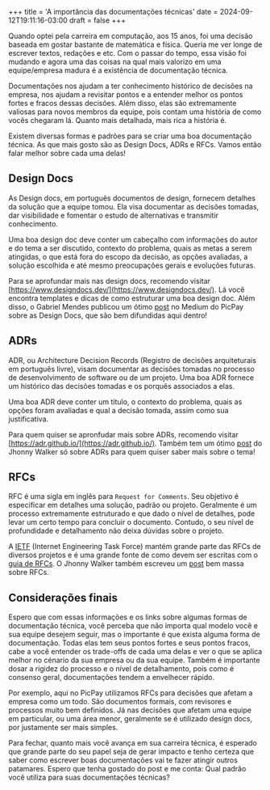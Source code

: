 +++
title = 'A importância das documentações técnicas'
date = 2024-09-12T19:11:16-03:00
draft = false
+++

Quando optei pela carreira em computação, aos 15 anos, foi uma decisão baseada em gostar bastante de matemática e física.  Queria me ver longe de escrever textos, redações e etc. Com o passar do tempo, essa visão foi mudando e agora uma das coisas na qual mais valorizo em uma equipe/empresa madura é a existência de documentação técnica.

Documentações nos ajudam a ter conhecimento histórico de decisões na empresa, nos ajudam a revisitar pontos e a entender melhor os pontos fortes e fracos dessas decisões. Além disso, elas são extremamente valiosas para novos membros da equipe, pois contam uma história de como vocês chegaram lá. Quanto mais detalhada, mais rica a história é.

Existem diversas formas e padrões para se criar uma boa documentação técnica. As que mais gosto são as Design Docs, ADRs e RFCs. Vamos então falar melhor sobre cada uma delas!

## Design Docs

As Design docs, em português documentos de design, fornecem detalhes da solução que a equipe tomou. Ela visa documentar as decisões tomadas, dar visibilidade e fomentar o estudo de alternativas e transmitir conhecimento.

Uma boa design doc deve conter um cabeçalho com informações do autor e do tema a ser discutido, contexto do problema, quais as metas a serem atingidas, o que está fora do escopo da decisão, as opções avaliadas, a solução escolhida e até mesmo preocupações gerais e evoluções futuras.

Para se aprofundar mais nas design docs, recomendo visitar [https://www.designdocs.dev/](https://www.designdocs.dev/). Lá você encontra templates e dicas de como estruturar uma boa design doc. Além disso, o Gabriel Mendes publicou um ótimo [post](https://medium.com/inside-picpay/uma-introdu%C3%A7%C3%A3o-aos-design-docs-8590f28f4cc1) no Medium do PicPay sobre as Design Docs, que são bem difundidas aqui dentro!

## ADRs

ADR, ou Architecture Decision Records (Registro de decisões arquiteturais em português livre), visam documentar as decisões tomadas no processo de desenvolvimento de software ou de um projeto. Uma boa ADR fornece um histórico das decisões tomadas e os porquês associados a elas. 

Uma boa ADR deve conter um título, o contexto do problema, quais as opções foram avaliadas e qual a decisão tomada, assim como sua justificativa.

Para quem quiser se apronfudar mais sobre ADRs, recomendo visitar [https://adr.github.io/](https://adr.github.io/). Também tem um ótimo [post](https://medium.com/@jhonywalkeer/guia-completo-sobre-architecture-decision-records-adr-defini%C3%A7%C3%A3o-e-melhores-pr%C3%A1ticas-f63e66d33e6) do Jhonny Walker só sobre ADRs para quem quiser saber mais sobre o tema!

## RFCs

RFC é uma sigla em inglês para `Request for Comments`. Seu objetivo é especificar em detalhes uma solução, padrão ou projeto. Geralmente é um processo extremamente estruturado e que dado o nível de detalhes, pode levar um certo tempo para concluir o documento. Contudo, o seu nível de profundidade e detalhamento não deixa dúvidas sobre o projeto.

A [IETF](https://datatracker.ietf.org/) (Internet Engineering Task Force) mantém grande parte das RFCs de diversos projetos e é uma grande fonte de como devem ser escritas com o [guia de RFCs](https://www.ietf.org/process/rfcs/). O Jhonny Walker também escreveu um [post](https://medium.com/@jhonywalkeer/entendo-a-rfc-o-guia-definitivo-para-padr%C3%B5es-da-internet-e-desenvolvimento-de-protocolos-384e9f7abf58) bem massa sobre RFCs.

## Considerações finais

Espero que com essas informações e os links sobre algumas formas de documentação técnica, você perceba que não importa qual modelo você e sua equipe desejem seguir, mas o importante é que exista alguma forma de documentação. Todas elas tem seus pontos fortes e seus pontos fracos, cabe a você entender os trade-offs de cada uma delas e ver o que se aplica melhor no cénario da sua empresa ou da sua equipe. Também é importante dosar a rigidez do processo e o nível de detalhamento, pois como é consenso geral, documentações tendem a envelhecer rápido.

Por exemplo, aqui no PicPay utilizamos RFCs para decisões que afetam a empresa como um todo. São documentos formais, com revisores e processos muito bem definidos. Já nas decisões que afetam uma equipe em particular, ou uma área menor, geralmente se é utilizado design docs, por justamente ser mais simples.

Para fechar, quanto mais você avança em sua carreira técnica, é esperado que grande parte do seu papel seja de gerar impacto e tenho certeza que saber como escrever boas documentações vai te fazer atingir outros patamares. Espero que tenha gostado do post e me conta: Qual padrão você utiliza para suas documentações técnicas?
